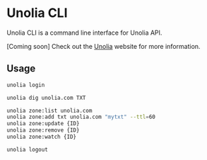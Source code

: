 
# Unolia CLI
Unolia CLI is a command line interface for Unolia API.

[Coming soon]
Check out the [Unolia](https://unolia.com) website for more information.


## Usage
```bash
unolia login 

unolia dig unolia.com TXT

unolia zone:list unolia.com
unolia zone:add txt unolia.com "mytxt" --ttl=60
unolia zone:update {ID} 
unolia zone:remove {ID}
unolia zone:watch {ID}

unolia logout
```
